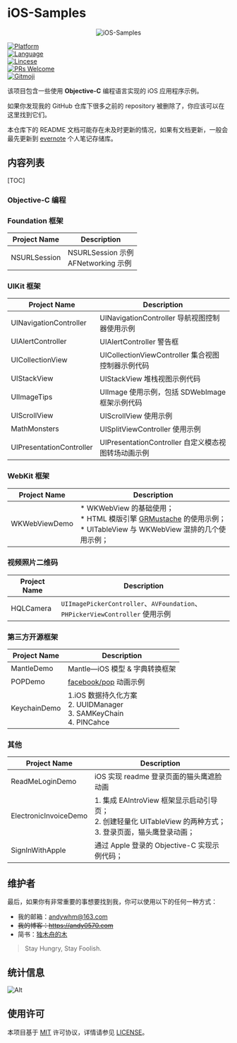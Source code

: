 # iOS-Samples

<p align="center" >
  <img src="header.png" alt="iOS-Samples" title="iOS-Samples">
</p>

[![Platform](https://img.shields.io/badge/platform-ios-lightgrey)](https://developer.apple.com/iphone/)  
[![Language](https://img.shields.io/badge/language-Objective--C-informational)](https://developer.apple.com/library/archive/documentation/Cocoa/Conceptual/ProgrammingWithObjectiveC/Introduction/Introduction.html)  
[![Lincese](https://img.shields.io/badge/License-MIT-informational)](https://www.apache.org/licenses/LICENSE-2.0.html)  
[![PRs Welcome](https://img.shields.io/badge/PRs-welcome-brightgreen.svg?style=flat-square)](http://makeapullrequest.com)  
[![Gitmoji](https://img.shields.io/badge/gitmoji-%20😜%20😍-FFDD67.svg?style=flat-square)](https://gitmoji.dev)  


该项目包含一些使用 **Objective-C** 编程语言实现的 iOS 应用程序示例。

如果你发现我的 GitHub 仓库下很多之前的 repository 被删除了，你应该可以在这里找到它们。

本仓库下的 README 文档可能存在未及时更新的情况，如果有文档更新，一般会最先更新到 [evernote](https://github.com/Andy0570/evernote) 个人笔记存储库。


## 内容列表

[TOC]


### Objective-C 编程


### Foundation 框架

| Project Name | Description                            |
| ------------ | -------------------------------------- |
| NSURLSession | NSURLSession 示例<br>AFNetworking 示例 |




### UIKit 框架

| Project Name             | Description                                         |
| ------------------------ | --------------------------------------------------- |
| UINavigationController   | UINavigationController 导航视图控制器使用示例       |
| UIAlertController        | UIAlertController 警告框                            |
| UICollectionView         | UICollectionViewController 集合视图控制器示例代码   |
| UIStackView              | UIStackView 堆栈视图示例代码                        |
| UIImageTips              | UIImage 使用示例，包括 SDWebImage 框架示例代码      |
| UIScrollView             | UIScrollView 使用示例                               |
| MathMonsters             | UISplitViewController 使用示例                      |
| UIPresentationController | UIPresentationController 自定义模态视图转场动画示例 |




### WebKit 框架

| Project Name  | Description                                                  |
| ------------- | ------------------------------------------------------------ |
| WKWebViewDemo | * WKWebView 的基础使用；<br/>* HTML 模版引擎 [GRMustache](https://github.com/groue/GRMustache) 的使用示例；<br/>* UITableView 与 WKWebView 混排的几个使用示例； |


### 视频照片二维码

| Project Name | Description                                                  |
| ------------ | ------------------------------------------------------------ |
| HQLCamera    | `UIImagePickerController`、`AVFoundation`、`PHPickerViewController` 使用示例 |




### 第三方开源框架

| Project Name | Description                                                  |
| ------------ | ------------------------------------------------------------ |
| MantleDemo   | Mantle—iOS 模型 & 字典转换框架                               |
| POPDemo      | [facebook/pop](https://github.com/facebook/pop) 动画示例     |
| KeychainDemo | 1.iOS 数据持久化方案<br/>2. UUIDManager<br/>3. SAMKeyChain<br/>4. PINCahce |


### 其他

| Project Name          | Description                                                  |
| --------------------- | ------------------------------------------------------------ |
| ReadMeLoginDemo       | iOS 实现 readme 登录页面的猫头鹰遮脸动画                     |
| ElectronicInvoiceDemo | 1. 集成 EAIntroView 框架显示启动引导页；<br> 2. 创建轻量化 UITableView 的两种方式；<br> 3. 登录页面，猫头鹰登录动画； |
| SignInWithApple       | 通过 Apple 登录的 Objective-C 实现示例代码；                 |



## 维护者

最后，如果你有非常重要的事想要找到我，你可以使用以下的任何一种方式：

* 我的邮箱：<andywhm@163.com>
* ~~我的博客：https://andy0570.com~~
* 简书：[独木舟的木](https://www.jianshu.com/u/84c5fadc7c18)

> Stay Hungry, Stay Foolish.


## 统计信息

![Alt](https://repobeats.axiom.co/api/embed/590435b26114efb4642a1b74b9414fd4ea28fbb0.svg "Repobeats analytics image")



## 使用许可

本项目基于 [MIT](https://opensource.org/licenses/MIT) 许可协议，详情请参见 [LICENSE](https://github.com/Andy0570/iOS-Samples/blob/master/LICENSE)。